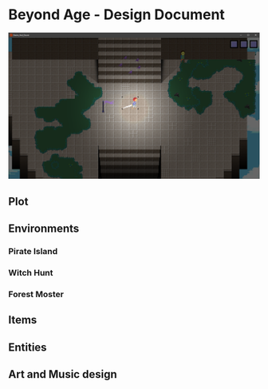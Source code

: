 # __Beyond Age - Design Document__
![hello](images/screen_shot_1.png)

## Plot

## Environments
### Pirate Island
### Witch Hunt
### Forest Moster

## Items
## Entities
## Art and Music design